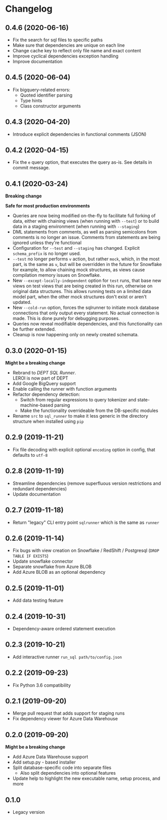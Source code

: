 # Changelog

## 0.4.6 (2020-06-16)

- Fix the search for sql files to specific paths
- Make sure that dependencies are unique on each line
- Change cache key to reflect only file name and exact content
- Improve cyclical dependencies exception handling
- Improve documentation

## 0.4.5 (2020-06-04)

- Fix bigquery-related errors:
  - Quoted identifier parsing
  - Type hints
  - Class constructor arguments

## 0.4.3 (2020-04-20)

- Introduce explicit dependencies in functional comments (JSON)

## 0.4.2 (2020-04-15)

- Fix the `e` query option, that executes the query as-is. See details in commit message.

## 0.4.1 (2020-03-24)

**Breaking change**

**Safe for most production environments**

- Queries are now being modified on-the-fly to facilitate full forking of data, either with chaining views (when running with `--test`) or to build data in a staging environment (when running with `--staging`)
- DML statements from comments, as well as parsing semicolons from comments is no longer an issue. Comments from statements are being ignored unless they're functional
- Configuration for `--test` and `--staging` has changed. Explicit `schema_prefix` is no longer used.
- `--test` no longer performs `v` action, but rather `mock`, which, in the most part, is the same as `v`, but will be overridden in the future for Snowflake for example, to allow chaining mock structures, as views cause compilation memory issues on Snowflake.
- New `--except-locally-independent` option for `test` runs, that base new views on test views that are being created in this run, otherwise on original data structures. This allows running tests on a limited data model part, when the other mock structures don't exist or aren't updated.
- New `--cold-run` option, forces the sqlrunner to initiate mock database connections that only output every statement. No actual connection is made. This is done purely for debugging purposes.
- Queries now reveal modifiable dependencies, and this functionality can be further extended.
- Cleanup is now happening only on newly created schemata.

## 0.3.0 (2020-01-15)
**Might be a breaking change**
- Rebrand to _DEPT SQL Runner_.  
  LEROI is now part of DEPT
- Add Google BigQuery support
- Enable calling the runner with function arguments
- Refactor dependency detection:
  - Switch from regular expressions to query tokenizer and state-machine-based parsing
  - Make the functionality overrideable from the DB-specific modules
- Rename `src` to `sql_runner` to make it less generic in the directory structure when installed using `pip`

## 0.2.9 (2019-11-21)
- Fix file decoding with explicit optional `encoding` option in config, that defaults to `utf-8`

## 0.2.8 (2019-11-19)
- Streamline dependencies (remove superfluous version restrictions and redundant dependencies)
- Update documentation

## 0.2.7 (2019-11-18)
- Return "legacy" CLI entry point `sqlrunner` which is the same as `runner`

## 0.2.6 (2019-11-14)
- Fix bugs with view creation on Snowflake / RedShift / Postgresql (`DROP TABLE IF EXISTS`)
- Update snowflake connector
- Separate snowflake from Azure BLOB
- Add Azure BLOB as an optional dependency

## 0.2.5 (2019-11-01)
- Add data testing feature

## 0.2.4 (2019-10-31)
- Dependency-aware ordered statement execution

## 0.2.3 (2019-10-21)
- Add interactive runner `run_sql path/to/config.json`

## 0.2.2 (2019-09-23)
- Fix Python 3.6 compatibility

## 0.2.1 (2019-09-20)
- Merge pull request that adds support for staging runs
- Fix dependency viewer for Azure Data Warehouse

## 0.2.0 (2019-09-20)
**Might be a breaking change**
- Add Azure Data Warehouse support
- Add setup.py - based installer
- Split database-specific code into separate files
  - Also split dependencies into optional features
- Update help to highlight the new executable name, setup process, and more

## 0.1.0
- Legacy version
